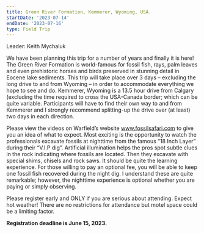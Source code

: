 ```yaml
---
title: Green River Formation, Kemmerer, Wyoming, USA.
startDate: '2023-07-14'
endDate: '2023-07-16'
type: Field Trip
---
```


Leader: Keith Mychaluk

We have been planning this trip for a number of years and finally it is here! The Green River Formation is world-famous for fossil fish, rays, palm leaves and even prehistoric horses and birds preserved in stunning detail in Eocene lake sediments. This trip will take place over 3 days – excluding the long drive to and from Wyoming – in order to accommodate everything we hope to see and do. Kemmerer, Wyoming is a 13.5 hour drive from Calgary (excluding the time required to cross the USA-Canada border; which can be quite variable. Participants will have to find their own way to and from Kemmerer and I strongly recommend splitting-up the drive over (at least) two days in each direction.

Please view the videos on Warfield’s website www.fossilsafari.com to give you an idea of what to expect. Most exciting is the opportunity to watch the professionals excavate fossils at nighttime from the famous “18 Inch Layer” during their “V.I.P dig”. Artificial illumination helps the pros spot subtle clues in the rock indicating where fossils are located. Then they excavate with special shims, chisels and rock saws. It should be quite the learning experience. For those willing to pay an optional fee, you will be able to keep one fossil fish recovered during the night dig. I understand these are quite remarkable; however, the nighttime experience is optional whether you are paying or simply observing.

Please register early and ONLY if you are serious about attending. Expect hot weather! There are no restrictions for attendance but motel space could be a limiting factor.

**Registration deadline is June 15, 2023.**
